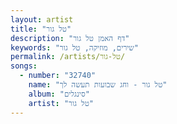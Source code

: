 ```yaml
---
layout: artist
title: "טל גור"
description: "דף האמן טל גור"
keywords: "שירים, מוזיקה, טל גור"
permalink: /artists/טל-גור/
songs:
  - number: "32740"
    name: "טל גור - וחג שבועות תעשה לך"
    album: "סינגלים"
    artist: "טל גור"
---
```

